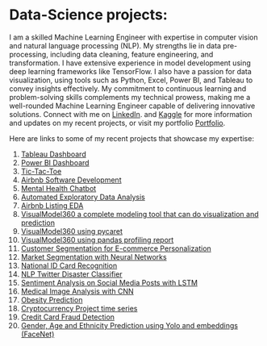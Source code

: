 # Data-Science projects:
I am a skilled Machine Learning Engineer with expertise in computer vision and natural language processing (NLP). My strengths lie in data pre-processing, including data cleaning, feature engineering, and transformation. I have extensive experience in model development using deep learning frameworks like TensorFlow.
I also have a passion for data visualization, using tools such as Python, Excel, Power BI, and Tableau to convey insights effectively. My commitment to continuous learning and problem-solving skills complements my technical prowess, making me a well-rounded Machine Learning Engineer capable of delivering innovative solutions.
Connect with me on [LinkedIn](https://www.linkedin.com/in/khadidja-mekiri-655b02261/?originalSubdomain=uk). and [Kaggle](https://www.kaggle.com/hibainidjouane) for more information and updates on my recent projects, or visit my portfolio [Portfolio](https://khadidja2023m.github.io/portfolio.github.io/).

Here are links to some of my recent projects that showcase my expertise: 

1.	[Tableau Dashboard](https://public.tableau.com/app/profile/khadidja.mekiri4990/viz/TableauDashboard_16937747023000/Dashboard2?publish=yes)
2.	[Power BI Dashboard](https://app.powerbi.com/groups/me/reports/6db1c686-fe58-45e0-8499-f5ae421966e1/ReportSection?experience=power-bi)
3.	[Tic-Tac-Toe](//github.com/khadidja2023M/Tic-Tac-Toe)
4.	[Airbnb Software Development](https://github.com/khadidja2023M/COM_728_Airbnb)
5.	[Mental Health Chatbot](https://github.com/khadidja2023M/chatbot)
6.	[Automated Exploratory Data Analysis](https://github.com/khadidja2023M/final)
7.	[Airbnb Listing EDA](https://github.com/khadidja2023M/AirbnbEDA)
9.	[VisualModel360 a complete modeling tool that can do visualization and prediction](https://github.com/khadidja2023M/supervised_foundation/tree/main/supervised_foundation)
10.	[VisualModel360 using pycaret](https://github.com/khadidja2023M/pycaret)
11.	[VisualModel360 using pandas profiling report](https://github.com/khadidja2023M/khadi/blob/main/main.py)
12.	[Customer Segmentation for E-commerce Personalization](https://github.com/khadidja2023M/kmeans)
13.	[Market Segmentation with Neural Networks](https://github.com/khadidja2023M/Segment)
14.	[National ID Card Recognition](https://github.com/khadidja2023M/ID)
15.	[NLP Twitter Disaster Classifier](https://github.com/khadidja2023M/streamlit_tweet)
16.	[Sentiment Analysis on Social Media Posts with LSTM](https://github.com/khadidja2023M/Amazon)
17.	[Medical Image Analysis with CNN](https://github.com/khadidja2023M/chestxray)
18.	[Obesity Prediction](https://github.com/khadidja2023M/obesity)
19.	[Cryptocurrency Project time series](https://github.com/khadidja2023M/crypto)
20.	[Credit Card Fraud Detection](https://github.com/khadidja2023M/Fraud)
21.	[Gender, Age and Ethnicity Prediction using Yolo and embeddings (FaceNet)](https://github.com/khadidja2023M/webrtc)
    

